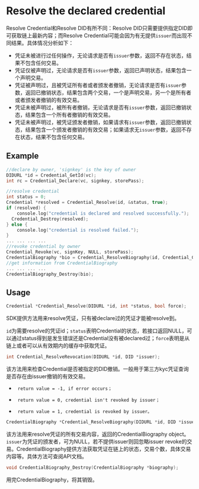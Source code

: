 # Resolve the declared credential

Resolve Credential和Resolve DID有所不同：Resolve DID只需要提供指定DID即可获取链上最新内容；而Resolve Credential可能会因为有无提供`issuer`而出现不同结果。具体情况分析如下：

-   凭证未被进行过任何操作，无论请求是否有`issuer`参数，返回不存在状态，结果不包含任何交易。
-   凭证仅被声明过，无论请求是否有`issuer`参数，返回已声明状态，结果包含一个声明交易。
-   凭证被声明过，且被凭证所有者或者颁发者撤销，无论请求是否有`issuer`参数，返回已撤销状态，结果包含两个交易，一个是声明交易，另一个是所有者或者颁发者撤销的有效交易。
-   凭证未被声明过，被所有者撤销，无论请求是否有`issuer`参数，返回已撤销状态，结果包含一个所有者撤销的有效交易。
-   凭证未被声明过，被凭证颁发者撤销，如果请求有`issuer`参数，返回已撤销状态，结果包含一个颁发者撤销的有效交易；如果请求无`issuer`参数，返回不存在状态，结果不包含任何交易。

## Example

```c
//declare by owner, 'signkey' is the key of owner
DIDURL *id = Credential_GetId(vc);
int rc = Credential_Declare(vc, signkey, storePass);

//resolve credential
int status = 0;
Credential *resolved = Credential_Resolve(id, &status, true);
if (resolved) {
	console.log("credential is declared and resolved successfully.");
  Credential_Destroy(resolved);
} else {
	console.log("credential is resolved failed.");
}
... ... ... ...  
//revoke credential by owner
Credential_Revoke(vc, signKey, NULL, storePass);
CredentialBiography *bio = Credential_ResolveBiography(id, Credential_GetIssuer(vc));
//get information from CredentialBiography
... ... ... ...
CredentialBiography_Destroy(bio);
```

## Usage

```c
Credential *Credential_Resolve(DIDURL *id, int *status, bool force);
```
SDK提供方法用来resolve凭证，只有被declare过的凭证才能被resolve到。

`id`为需要resolve的凭证id；`status`表明Credential的状态，若接口返回NULL，可以通过status得到是发生错误还是Credential没有被declared过；`force`表明是从链上或者可以从有效期内的缓存中获取凭证。

```c
int Credential_ResolveRevocation(DIDURL *id, DID *issuer);
```
该方法用来检查Credential是否被指定的DID撤销。一般用于第三方kyc凭证查询是否存在由issuer撤销的有效交易。

 *      return value = -1, if error occurs；
 *      return value = 0, credential isn't revoked by issuer；
 *      return value = 1, credential is revoked by issuer。

```c
CredentialBiography *Credential_ResolveBiography(DIDURL *id, DID *issuer);
```

该方法用来resolve凭证的所有交易内容，返回的CredentialBiography object。`issuer`为凭证的颁发者，可为NULL，若不提供issuer则回忽略issuer revoke的交易。CredentialBiography提供方法获取凭证在链上的状态，交易个数，具体交易内容等。具体方法可查阅API文档。

```c
void CredentialBiography_Destroy(CredentialBiography *biography);
```

用完CredentialBiography，将其销毁。

